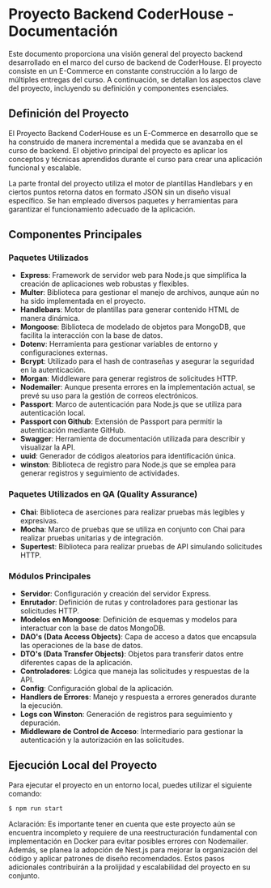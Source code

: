 # Proyecto Backend CoderHouse - Documentación

Este documento proporciona una visión general del proyecto backend desarrollado en el marco del curso de backend de CoderHouse. El proyecto consiste en un E-Commerce en constante construcción a lo largo de múltiples entregas del curso. A continuación, se detallan los aspectos clave del proyecto, incluyendo su definición y componentes esenciales.

## Definición del Proyecto

El Proyecto Backend CoderHouse es un E-Commerce en desarrollo que se ha construido de manera incremental a medida que se avanzaba en el curso de backend. El objetivo principal del proyecto es aplicar los conceptos y técnicas aprendidos durante el curso para crear una aplicación funcional y escalable.

La parte frontal del proyecto utiliza el motor de plantillas Handlebars y en ciertos puntos retorna datos en formato JSON sin un diseño visual específico. Se han empleado diversos paquetes y herramientas para garantizar el funcionamiento adecuado de la aplicación.

## Componentes Principales

### Paquetes Utilizados

- **Express**: Framework de servidor web para Node.js que simplifica la creación de aplicaciones web robustas y flexibles.
- **Multer**: Biblioteca para gestionar el manejo de archivos, aunque aún no ha sido implementada en el proyecto.
- **Handlebars**: Motor de plantillas para generar contenido HTML de manera dinámica.
- **Mongoose**: Biblioteca de modelado de objetos para MongoDB, que facilita la interacción con la base de datos.
- **Dotenv**: Herramienta para gestionar variables de entorno y configuraciones externas.
- **Bcrypt**: Utilizado para el hash de contraseñas y asegurar la seguridad en la autenticación.
- **Morgan**: Middleware para generar registros de solicitudes HTTP.
- **Nodemailer**: Aunque presenta errores en la implementación actual, se prevé su uso para la gestión de correos electrónicos.
- **Passport**: Marco de autenticación para Node.js que se utiliza para autenticación local.
- **Passport con Github**: Extensión de Passport para permitir la autenticación mediante GitHub.
- **Swagger**: Herramienta de documentación utilizada para describir y visualizar la API.
- **uuid**: Generador de códigos aleatorios para identificación única.
- **winston**: Biblioteca de registro para Node.js que se emplea para generar registros y seguimiento de actividades.

### Paquetes Utilizados en QA (Quality Assurance)

- **Chai**: Biblioteca de aserciones para realizar pruebas más legibles y expresivas.
- **Mocha**: Marco de pruebas que se utiliza en conjunto con Chai para realizar pruebas unitarias y de integración.
- **Supertest**: Biblioteca para realizar pruebas de API simulando solicitudes HTTP.

### Módulos Principales

- **Servidor**: Configuración y creación del servidor Express.
- **Enrutador**: Definición de rutas y controladores para gestionar las solicitudes HTTP.
- **Modelos en Mongoose**: Definición de esquemas y modelos para interactuar con la base de datos MongoDB.
- **DAO's (Data Access Objects)**: Capa de acceso a datos que encapsula las operaciones de la base de datos.
- **DTO's (Data Transfer Objects)**: Objetos para transferir datos entre diferentes capas de la aplicación.
- **Controladores**: Lógica que maneja las solicitudes y respuestas de la API.
- **Config**: Configuración global de la aplicación.
- **Handlers de Errores**: Manejo y respuesta a errores generados durante la ejecución.
- **Logs con Winston**: Generación de registros para seguimiento y depuración.
- **Middleware de Control de Acceso**: Intermediario para gestionar la autenticación y la autorización en las solicitudes.

## Ejecución Local del Proyecto

Para ejecutar el proyecto en un entorno local, puedes utilizar el siguiente comando:

```bash
$ npm run start
```

Aclaración: Es importante tener en cuenta que este proyecto aún se encuentra incompleto y requiere de una reestructuración fundamental con implementación en Docker para evitar posibles errores con Nodemailer. Además, se planea la adopción de Nest.js para mejorar la organización del código y aplicar patrones de diseño recomendados. Estos pasos adicionales contribuirán a la prolijidad y escalabilidad del proyecto en su conjunto.

